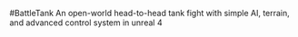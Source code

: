 #BattleTank
An open-world head-to-head tank fight with simple AI, terrain, and advanced control system in unreal 4
